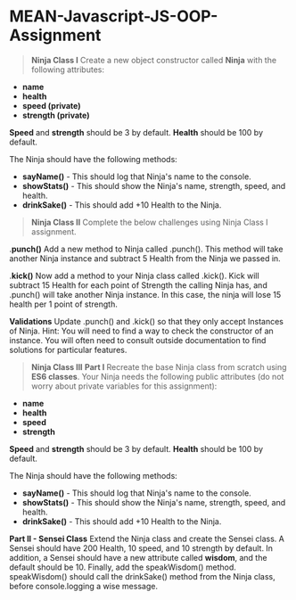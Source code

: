 # MEAN-Javascript-JS-OOP-Assignment

> **Ninja Class I**
Create a new object constructor called **Ninja** with the following attributes:
- **name**
- **health**
- **speed (private)**
- **strength (private)**

**Speed** and **strength** should be 3 by default. **Health** should be 100 by default.

The Ninja should have the following methods:
- **sayName()** - This should log that Ninja's name to the console.
- **showStats()** - This should show the Ninja's name, strength, speed, and health.
- **drinkSake()** - This should add +10 Health to the Ninja.

> **Ninja Class II**
Complete the below challenges using Ninja Class I assignment.

.**punch()**
Add a new method to Ninja called .punch(). This method will take another Ninja instance and subtract 5 Health from the Ninja we passed in.

.**kick()**
Now add a method to your Ninja class called .kick(). Kick will subtract 15 Health for each point of Strength the calling Ninja has, and  .punch() will take another Ninja instance. In this case, the ninja will lose 15 health per 1 point of strength.

**Validations**
Update .punch() and .kick() so that they only accept Instances of Ninja. Hint: You will need to find a way to check the constructor of an instance. You will often need to consult outside documentation to find solutions for particular features.

> **Ninja Class III**
**Part I**
Recreate the base Ninja class from scratch using **ES6 classes**. Your Ninja needs the following public attributes (do not worry about private variables for this assignment):
- **name**
- **health**
- **speed**
- **strength**

**Speed** and **strength** should be 3 by default. **Health** should be 100 by default.

The Ninja should have the following methods:
- **sayName()** - This should log that Ninja's name to the console.
- **showStats()** - This should show the Ninja's name, strength, speed, and health.
- **drinkSake()** - This should add +10 Health to the Ninja.

**Part II - Sensei Class**
Extend the Ninja class and create the Sensei class. A Sensei should have 200 Health, 10 speed, and 10 strength by default. In addition, a Sensei should have a new attribute called **wisdom**, and the default should be 10. Finally, add the speakWisdom() method. speakWisdom() should call the drinkSake() method from the Ninja class, before console.logging a wise message.